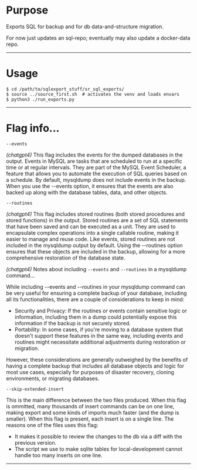 # Purpose

Exports SQL for backup and for db data-and-structure migration.

For now just updates an sql-repo; eventually may also update a docker-data repo.

---

# Usage

```
$ cd /path/to/sqlexport_stuff/sr_sql_exports/
$ source ../source_first.sh  # activates the venv and loads envars
$ python3 ./run_exports.py
```

---

# Flag info...

`--events`

_(chatgpt4)_ This flag includes the events for the dumped databases in the output. Events in MySQL are tasks that are scheduled to run at a specific time or at regular intervals. They are part of the MySQL Event Scheduler, a feature that allows you to automate the execution of SQL queries based on a schedule. By default, mysqldump does not include events in the backup. When you use the --events option, it ensures that the events are also backed up along with the database tables, data, and other objects.

`--routines`

_(chatgpt4)_ This flag includes stored routines (both stored procedures and stored functions) in the output. Stored routines are a set of SQL statements that have been saved and can be executed as a unit. They are used to encapsulate complex operations into a single callable routine, making it easier to manage and reuse code. Like events, stored routines are not included in the mysqldump output by default. Using the --routines option ensures that these objects are included in the backup, allowing for a more comprehensive restoration of the database state.

_(chatgpt4)_ Notes about including `--events` and `--routines` in a mysqldump command... 

While including --events and --routines in your mysqldump command can be very useful for ensuring a complete backup of your database, including all its functionalities, there are a couple of considerations to keep in mind:

- Security and Privacy: If the routines or events contain sensitive logic or information, including them in a dump could potentially expose this information if the backup is not securely stored.
- Portability: In some cases, if you're moving to a database system that doesn't support these features in the same way, including events and routines might necessitate additional adjustments during restoration or migration.

However, these considerations are generally outweighed by the benefits of having a complete backup that includes all database objects and logic for most use cases, especially for purposes of disaster recovery, cloning environments, or migrating databases.

`--skip-extended-insert`

This is the main difference between the two files produced. When this flag is ommitted, many thousands of insert commands can be on one line, making export and some kinds of imports much faster (and the dump is smaller). When this flag is present, each insert is on a single line. The reasons one of the files uses this flag: 

- It makes it possible to review the changes to the db via a diff with the previous version.
- The script we use to make sqlite tables for local-development cannot handle too many inserts on one line. 

---